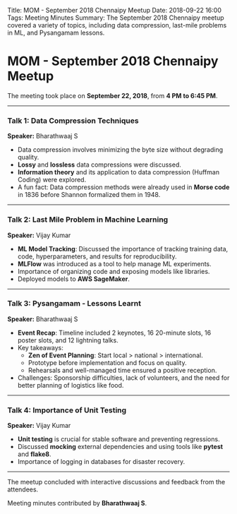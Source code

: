 Title: MOM - September 2018 Chennaipy Meetup
Date: 2018-09-22 16:00
Tags: Meeting Minutes
Summary: The September 2018 Chennaipy meetup covered a variety of topics, including data compression, last-mile problems in ML, and Pysangamam lessons.

# MOM - September 2018 Chennaipy Meetup

The meeting took place on **September 22, 2018**, from **4 PM to 6:45 PM**.

---

### Talk 1: Data Compression Techniques
**Speaker:** Bharathwaaj S

- Data compression involves minimizing the byte size without degrading quality.
- **Lossy** and **lossless** data compressions were discussed.
- **Information theory** and its application to data compression (Huffman Coding) were explored.
- A fun fact: Data compression methods were already used in **Morse code** in 1836 before Shannon formalized them in 1948.

---

### Talk 2: Last Mile Problem in Machine Learning
**Speaker:** Vijay Kumar

- **ML Model Tracking**: Discussed the importance of tracking training data, code, hyperparameters, and results for reproducibility.
- **MLFlow** was introduced as a tool to help manage ML experiments.
- Importance of organizing code and exposing models like libraries.
- Deployed models to **AWS SageMaker**.

---

### Talk 3: Pysangamam - Lessons Learnt
**Speaker:** Bharathwaaj S

- **Event Recap**: Timeline included 2 keynotes, 16 20-minute slots, 16 poster slots, and 12 lightning talks.
- Key takeaways: 
  - **Zen of Event Planning**: Start local > national > international.
  - Prototype before implementation and focus on quality.
  - Rehearsals and well-managed time ensured a positive reception.
- Challenges: Sponsorship difficulties, lack of volunteers, and the need for better planning of logistics like food.

---

### Talk 4: Importance of Unit Testing
**Speaker:** Vijay Kumar

- **Unit testing** is crucial for stable software and preventing regressions.
- Discussed **mocking** external dependencies and using tools like **pytest** and **flake8**.
- Importance of logging in databases for disaster recovery.

---

The meetup concluded with interactive discussions and feedback from the attendees. 

Meeting minutes contributed by **Bharathwaaj S**.
